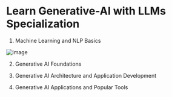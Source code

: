 # Learn Generative-AI with LLMs Specialization

1. Machine Learning and NLP Basics

![image](https://github.com/user-attachments/assets/e2248683-2001-4c1d-a9ef-a1d45130899b)

2. Generative AI Foundations

3. Generative AI Architecture and Application Development

4. Generative AI Applications and Popular Tools
